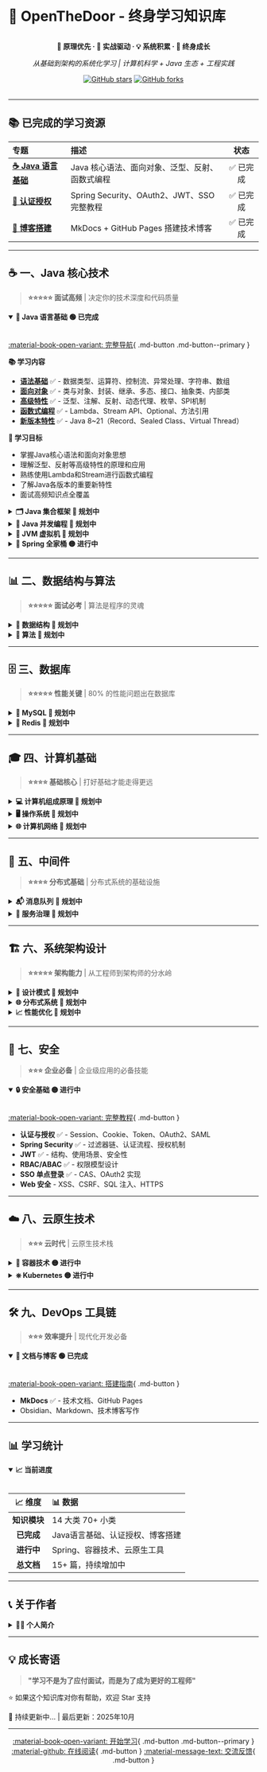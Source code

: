 # 🚀 OpenTheDoor - 终身学习知识库

<div align="center" style="margin: 2rem 0;">

**📖 原理优先 · 📝 实战驱动 · 💡 系统积累 · 🎯 终身成长**

*从基础到架构的系统化学习 | 计算机科学 + Java 生态 + 工程实践*

[![GitHub stars](https://img.shields.io/github/stars/zhangzimingmmz/OpenTheDoor?style=for-the-badge&logo=github)](https://github.com/zhangzimingmmz/OpenTheDoor)
[![GitHub forks](https://img.shields.io/github/forks/zhangzimingmmz/OpenTheDoor?style=for-the-badge&logo=github)](https://github.com/zhangzimingmmz/OpenTheDoor/fork)

</div>

---

## 📚 已完成的学习资源

| 专题 | 描述 | 状态 |
|:---|:---|:---:|
| **[☕ Java 语言基础](java-core/README.md)** | Java 核心语法、面向对象、泛型、反射、函数式编程 | ✅ 已完成 |
| **[🔐 认证授权](auth/01-认证授权基础.md)** | Spring Security、OAuth2、JWT、SSO 完整教程 | ✅ 已完成 |
| **[📝 博客搭建](devops/01-博客搭建指南.md)** | MkDocs + GitHub Pages 搭建技术博客 | ✅ 已完成 |

---

## ☕ 一、Java 核心技术

> **⭐⭐⭐⭐⭐ 面试高频** | 决定你的技术深度和代码质量

<details open>
<summary><strong>📘 Java 语言基础 🟢 已完成</strong></summary>

<br>

[:material-book-open-variant: 完整导航](java-core/README.md){ .md-button .md-button--primary }

**📚 学习内容**

- **[语法基础](java-core/01-Java语法基础.md)** ✅ - 数据类型、运算符、控制流、异常处理、字符串、数组
- **[面向对象](java-core/02-面向对象编程.md)** ✅ - 类与对象、封装、继承、多态、接口、抽象类、内部类
- **[高级特性](java-core/03-Java高级特性.md)** ✅ - 泛型、注解、反射、动态代理、枚举、SPI机制
- **[函数式编程](java-core/04-函数式编程.md)** ✅ - Lambda、Stream API、Optional、方法引用
- **[新版本特性](java-core/05-Java新版本特性.md)** ✅ - Java 8~21（Record、Sealed Class、Virtual Thread）

**🎯 学习目标**

- 掌握Java核心语法和面向对象思想
- 理解泛型、反射等高级特性的原理和应用
- 熟练使用Lambda和Stream进行函数式编程
- 了解Java各版本的重要新特性
- 面试高频知识点全覆盖

</details>

<details>
<summary><strong>🗂️ Java 集合框架 🔵 规划中</strong></summary>

<br>

**📚 学习内容**

- **List 系列** - ArrayList、LinkedList、CopyOnWriteArrayList 源码
- **Set 系列** - HashSet、TreeSet、LinkedHashSet
- **Map 系列** - HashMap、TreeMap、ConcurrentHashMap、WeakHashMap
- **Queue 系列** - PriorityQueue、BlockingQueue、Deque
- **集合工具** - Collections、Arrays、Iterator、Comparator

**🎯 学习目标**

- 理解各集合底层实现（数组、链表、红黑树、跳表）
- 掌握性能特点和使用场景
- 面试高频考点全覆盖

</details>

<details>
<summary><strong>🧵 Java 并发编程 🔵 规划中</strong></summary>

<br>

**📚 学习内容**

- **线程基础** - Thread、Runnable、Callable、FutureTask
- **线程安全** - synchronized、volatile、final、ThreadLocal
- **显式锁** - Lock、ReentrantLock、ReadWriteLock、StampedLock
- **AQS 框架** - AbstractQueuedSynchronizer 源码分析
- **并发工具** - CountDownLatch、CyclicBarrier、Semaphore
- **线程池** - ThreadPoolExecutor、ScheduledThreadPoolExecutor
- **并发容器** - ConcurrentHashMap、BlockingQueue
- **虚拟线程** - Java 21 Virtual Threads

**🎯 学习目标**

- 深入理解 Java 内存模型（JMM）
- 掌握并发编程最佳实践
- 能排查和解决并发问题

</details>

<details>
<summary><strong>🔧 JVM 虚拟机 🔵 规划中</strong></summary>

<br>

**📚 学习内容**

- **JVM 体系结构** - 类加载、运行时数据区、执行引擎
- **类加载机制** - 加载、链接、初始化、双亲委派模型
- **内存结构** - 堆、栈、方法区、程序计数器
- **垃圾回收** - GC 算法、垃圾回收器（Serial、CMS、G1、ZGC）
- **JVM 调优** - 参数配置、内存调优、GC 调优
- **性能监控** - JConsole、VisualVM、Arthas

**🎯 学习目标**

- 深入理解 JVM 运行机制
- 掌握 JVM 调优技能
- 排查内存泄漏、CPU 飙高问题

</details>

<details>
<summary><strong>🌱 Spring 全家桶 🟡 进行中</strong></summary>

<br>

[:material-book-open-variant: 认证授权教程](auth/01-认证授权基础.md){ .md-button }

**📚 学习内容**

**Spring Core**

- IoC & DI、Bean 生命周期、AOP、事件机制

**Spring Boot**

- 自动配置、Starter 机制、Actuator、外部化配置

**Spring Security** ✅

- 认证授权、过滤器链、OAuth2、JWT、SSO
- 📖 [完整教程](auth/01-认证授权基础.md)

**Spring Data**

- JPA、JDBC、Redis、MongoDB

**ORM 框架**

- MyBatis、MyBatis-Plus、Hibernate/JPA

**🎯 学习目标**

- 深入理解 Spring 源码和设计模式
- 掌握微服务架构开发
- 熟练使用主流开发框架

</details>

---

## 📊 二、数据结构与算法

> **⭐⭐⭐⭐⭐ 面试必考** | 算法是程序的灵魂

<details>
<summary><strong>📐 数据结构 🔵 规划中</strong></summary>

<br>

- **线性结构** - 数组、链表、栈、队列、双端队列
- **树结构** - 二叉树、BST、AVL、红黑树、B/B+树、Trie
- **堆结构** - 二叉堆、斐波那契堆、优先队列
- **图结构** - 图的表示、遍历、最短路径、最小生成树
- **哈希表** - 哈希函数、冲突解决、一致性哈希
- **高级结构** - 并查集、跳表、布隆过滤器、LRU/LFU

</details>

<details>
<summary><strong>🧮 算法 🔵 规划中</strong></summary>

<br>

- **排序** - 快排、归并、堆排、桶排、计数排序
- **查找** - 二分查找、哈希查找、树查找
- **贪心** - 活动选择、背包问题
- **分治** - 快排、归并、二分
- **动态规划** - 背包、最长子序列、编辑距离
- **回溯** - N 皇后、数独、全排列
- **图算法** - DFS、BFS、Dijkstra、Floyd

</details>

---

## 🗄️ 三、数据库

> **⭐⭐⭐⭐⭐ 性能关键** | 80% 的性能问题出在数据库

<details>
<summary><strong>🐬 MySQL 🔵 规划中</strong></summary>

<br>

- **SQL 基础** - DDL、DML、DCL、查询语法
- **索引优化** - B+树、聚簇索引、覆盖索引、最左前缀
- **执行计划** - EXPLAIN 详解、优化器、查询优化
- **事务机制** - ACID、隔离级别、MVCC、undo/redo log
- **锁机制** - 表锁、行锁、间隙锁、死锁处理
- **高可用** - 主从复制、读写分离、MGR、MHA
- **分库分表** - ShardingSphere
- **性能调优** - 慢查询分析、参数调优

</details>

<details>
<summary><strong>📝 Redis 🔵 规划中</strong></summary>

<br>

- **数据类型** - String、Hash、List、Set、ZSet、Stream
- **底层实现** - SDS、跳表、压缩列表、字典
- **持久化** - RDB、AOF、混合持久化
- **高可用** - 主从复制、哨兵模式、集群模式
- **缓存设计** - 缓存穿透、击穿、雪崩、双写一致性
- **分布式锁** - SETNX、Redisson、RedLock

</details>

---

## 🎓 四、计算机基础

> **⭐⭐⭐⭐ 基础核心** | 打好基础才能走得更远

<details>
<summary><strong>💻 计算机组成原理 🔵 规划中</strong></summary>

<br>

数字逻辑、冯·诺依曼结构、数据运算、存储系统、指令系统、CPU 原理

</details>

<details>
<summary><strong>🖥️ 操作系统 🔵 规划中</strong></summary>

<br>

进程与线程、处理器调度、同步与互斥、内存管理、文件系统、I/O 管理、Linux 编程

</details>

<details>
<summary><strong>🌐 计算机网络 🔵 规划中</strong></summary>

<br>

OSI 七层模型、TCP/IP 协议栈、TCP（三次握手、四次挥手、拥塞控制）、HTTP/HTTPS、DNS、网络安全

</details>

---

## 🔄 五、中间件

> **⭐⭐⭐⭐ 分布式基础** | 分布式系统的基础设施

<details>
<summary><strong>📬 消息队列 🔵 规划中</strong></summary>

<br>

**Kafka** - 消息模型、高可用、性能优化  
**RabbitMQ** - AMQP 协议、Exchange、Queue  
**RocketMQ** - 事务消息、延时消息

</details>

<details>
<summary><strong>🔧 服务治理 🔵 规划中</strong></summary>

<br>

Dubbo、Zookeeper、Nacos、Consul

</details>

---

## 🏗️ 六、系统架构设计

> **⭐⭐⭐⭐⭐ 架构能力** | 从工程师到架构师的分水岭

<details>
<summary><strong>🎨 设计模式 🔵 规划中</strong></summary>

<br>

创建型、结构型、行为型模式、Spring 中的设计模式源码分析

</details>

<details>
<summary><strong>🌐 分布式系统 🔵 规划中</strong></summary>

<br>

CAP/BASE 理论、Paxos/Raft、分布式事务、分布式锁、分布式 ID、分布式缓存、分布式存储

</details>

<details>
<summary><strong>📈 性能优化 🔵 规划中</strong></summary>

<br>

JVM 调优、数据库调优、应用调优、高并发方案（限流、降级、熔断）

</details>

---

## 🔐 七、安全

> **⭐⭐⭐ 企业必备** | 企业级应用的必备技能

<details open>
<summary><strong>🔒 安全基础 🟡 进行中</strong></summary>

<br>

[:material-book-open-variant: 完整教程](auth/01-认证授权基础.md){ .md-button }

- **认证与授权** ✅ - Session、Cookie、Token、OAuth2、SAML
- **Spring Security** ✅ - 过滤器链、认证流程、授权机制
- **JWT** ✅ - 结构、使用场景、安全性
- **RBAC/ABAC** ✅ - 权限模型设计
- **SSO 单点登录** ✅ - CAS、OAuth2 实现
- **Web 安全** - XSS、CSRF、SQL 注入、HTTPS

</details>

---

## ☁️ 八、云原生技术

> **⭐⭐⭐ 云时代** | 云原生技术栈

<details>
<summary><strong>🐳 容器技术 🟡 进行中</strong></summary>

<br>

Docker 镜像、容器、Dockerfile、网络、存储、镜像优化、Docker Compose、容器原理

</details>

<details>
<summary><strong>⎈ Kubernetes 🟡 进行中</strong></summary>

<br>

Pod、Service、Deployment、ConfigMap、网络、存储、调度、高可用

</details>

---

## 🛠️ 九、DevOps 工具链

> **⭐⭐⭐ 效率提升** | 现代化开发必备

<details open>
<summary><strong>📝 文档与博客 🟢 已完成</strong></summary>

<br>

[:material-book-open-variant: 搭建指南](devops/01-博客搭建指南.md){ .md-button }

- **MkDocs** ✅ - 技术文档、GitHub Pages
- Obsidian、Markdown、技术博客写作

</details>

---

## 📊 学习统计

<details open>
<summary><strong>📈 当前进度</strong></summary>

<br>

| 📈 维度 | 📊 数据 |
|:---:|:---|
| **知识模块** | 14 大类 70+ 小类 |
| **已完成** | Java语言基础、认证授权、博客搭建 |
| **进行中** | Spring、容器技术、云原生工具 |
| **总文档** | 15+ 篇，持续增加中 |

</details>

---

## 📞 关于作者

<details>
<summary><strong>👨‍💻 个人简介</strong></summary>

<br>

**基本信息**

- 💼 7年 Java 开发工程师
- 🎯 云原生 · 微服务 · 系统架构
- 📈 从外包到技术专家的成长之路
- 💪 相信系统化积累的力量

**当前状态**

- ☕ 擅长：Java 生态系统、Docker & Kubernetes、微服务架构
- 🖥️ 项目：AI 算力共享平台、Nomad + Tailscale 实践
- 📚 学习：补齐编程基础、建立架构思维、提升系统设计能力

**联系方式**

- [:fontawesome-brands-github: GitHub](https://github.com/zhangzimingmmz)
- [:material-web: 博客](https://zhangzimingmmz.github.io/OpenTheDoor/)

</details>

---

## 💡 成长寄语

> **"学习不是为了应付面试，而是为了成为更好的工程师"**

⭐ 如果这个知识库对你有帮助，欢迎 Star 支持  
    
🔄 持续更新中... | 最后更新：2025年10月

---

<div align="center">

[:material-book-open-variant: 开始学习](java-core/README.md){ .md-button .md-button--primary }
[:material-github: 在线阅读](https://zhangzimingmmz.github.io/OpenTheDoor/){ .md-button }
[:material-message-text: 交流反馈](https://github.com/zhangzimingmmz/OpenTheDoor/issues){ .md-button }

</div>
